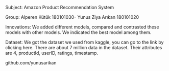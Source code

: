 Subject: Amazon Product Recommendation System

Group: Alperen Kütük 180101030- Yunus Ziya Arıkan 180101020

Innovations: We added different models, compared and contrasted these models with other models. We indicated the best model among them.

Dataset: We got the dataset we used from kaggle, you can go to the link by clicking here. There are about 7 million data in the dataset. Their attributes are 4, productId, userID, ratings, timestamp.

github.com/yunusarikan
